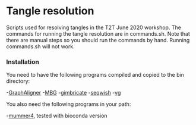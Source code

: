# Tangle resolution

Scripts used for resolving tangles in the T2T June 2020 workshop. The commands for running the tangle resolution are in commands.sh. Note that there are manual steps so you should run the commands by hand. Running commands.sh will not work.

### Installation

You need to have the following programs compiled and copied to the bin directory:

-[GraphAligner](https://github.com/maickrau/GraphAligner)
-[MBG](https://github.com/maickrau/MBG)
-[gimbricate](https://github.com/ekg/gimbricate)
-[seqwish](https://github.com/ekg/seqwish)
-[vg](https://github.com/vgteam/vg)

You also need the following programs in your path:

-[mummer4](https://github.com/mummer4/mummer), tested with bioconda version
